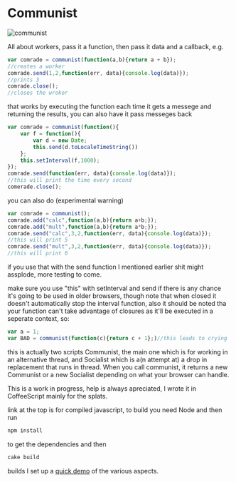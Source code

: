 Communist
==========
![communist](https://raw.github.com/calvinmetcalf/communist/gh-pages/apple-touch-icon-144x144-precomposed.png)

All about workers, pass it a function, then pass it data and a callback, e.g.

```javascript
var comrade = communist(function(a,b){return a + b});
//creates a worker
comrade.send(1,2,function(err, data){console.log(data)});
//prints 3
comrade.close();
//closes the wroker
```
that works by executing the function each time it gets a messege and returning the results, you can also have it pass messeges back
```javascript
var comrade = communist(function(){
	var f = function(){
		var d = new Date;
		this.send(d.toLocaleTimeString())
	};
	this.setInterval(f,1000);
});
comrade.send(function(err, data){console.log(data)});
//this will print the time every second
comerade.close();
```
you can also do (experimental warning)
```javascript
var comrade = communist();
comrade.add("calc",function(a,b){return a+b;});
comrade.add("mult",function(a,b){return a*b;});
comrade.send("calc",3,2,function(err, data){console.log(data)});
//this will print 5
comrade.send("mult",3,2,function(err, data){console.log(data)});
//this will print 6
```
if you use that with the send function I mentioned earlier shit might assplode, more testing to come.

make sure you use "this" with setInterval and send if there is any chance it's going to be used in older browsers, though note that when closed it doesn't automatically stop the interval function, also it should be noted tha your function can't take advantage of closures as it'll be executed in a seperate context, so:
```javascript
var a = 1;
var BAD = communist(function(c){return c + 1};)//this leads to crying
```
this is actually two scripts Communist, the main one which is for working in an alternative thread, and Socialist which is a(n attempt at) a drop in replacement that runs in thread.  When you call communist, it returns a new Communist or a new Socialist depending on what your browser can handle. 

This is a work in progress, help is always apreciated, I wrote it in CoffeeScript mainly for the splats.

link at the top is for compiled javascript, to build you need Node and then run 
```bash
npm install
```
to get the dependencies and then
```bash
cake build
```
builds
I set up a [quick demo](http://calvinmetcalf.github.com/communist/) of the various aspects. 
